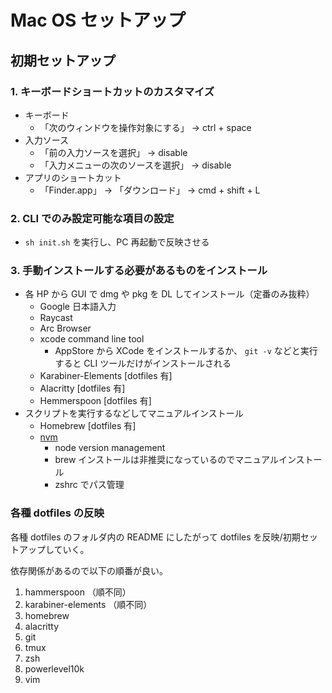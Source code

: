 # Mac OS セットアップ

## 初期セットアップ

### 1. キーボードショートカットのカスタマイズ

- キーボード
  - 「次のウィンドウを操作対象にする」 -> ctrl + space
- 入力ソース
  - 「前の入力ソースを選択」 -> disable
  - 「入力メニューの次のソースを選択」 -> disable
- アプリのショートカット
  - 「Finder.app」 -> 「ダウンロード」 -> cmd + shift + L

### 2. CLI でのみ設定可能な項目の設定

- `sh init.sh` を実行し、PC 再起動で反映させる

### 3. 手動インストールする必要があるものをインストール

- 各 HP から GUI で dmg や pkg を DL してインストール（定番のみ抜粋）
  - Google 日本語入力
  - Raycast
  - Arc Browser
  - xcode command line tool
    - AppStore から XCode をインストールするか、 `git -v` などと実行すると CLI ツールだけがインストールされる
  - Karabiner-Elements [dotfiles 有]
  - Alacritty [dotfiles 有]
  - Hemmerspoon [dotfiles 有]
- スクリプトを実行するなどしてマニュアルインストール
  - Homebrew [dotfiles 有]
  - [nvm](https://github.com/nvm-sh/nvm)
    - node version management
    - brew インストールは非推奨になっているのでマニュアルインストール
    - zshrc でパス管理

### 各種 dotfiles の反映

各種 dotfiles のフォルダ内の README にしたがって dotfiles を反映/初期セットアップしていく。

依存関係があるので以下の順番が良い。

1. hammerspoon （順不同）
2. karabiner-elements （順不同）
3. homebrew
4. alacritty
5. git
6. tmux
7. zsh
8. powerlevel10k
9. vim
